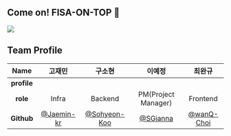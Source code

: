 ## Come on! FISA-ON-TOP 👋


<img src="https://github.com/FISA-on-Top/.github/blob/faedc438d8647def5be3cf25bad9bee4daffbe75/logo.svg"/>



## Team Profile
|Name|고재민|구소현|이예정|최완규|
|:---:|:---:|:---:|:---:|:---:|
|__profile__||||
|__role__|Infra|Backend|PM(Project Manager)|Frontend|
|__Github__|[@Jaemin-kr](https://github.com/Jaemin-kr)|[@Sohyeon-Koo](https://github.com/Sohyeon-Koo)|[@SGianna](https://github.com/SGianna)|[@wanQ-Choi](https://github.com/wanQ-Choi)|
